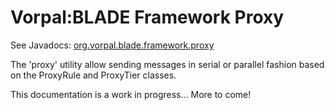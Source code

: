 # Vorpal:BLADE Framework Proxy

See Javadocs: [org.vorpal.blade.framework.proxy](https://vorpalnet.github.io/vorpal-blade-library-framework/index.html?org/vorpal/blade/framework/proxy/package-summary.html)

The 'proxy' utility allow sending messages in serial or parallel fashion based on the ProxyRule and ProxyTier classes.

This documentation is a work in progress... More to come!


